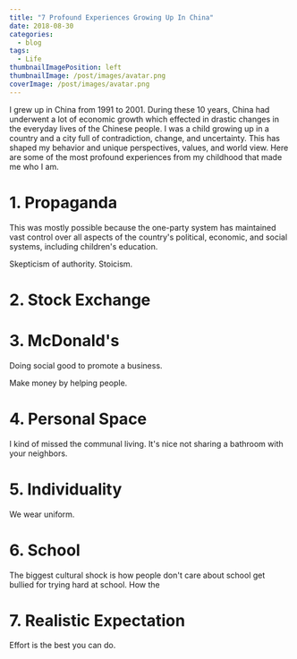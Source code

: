 ```yaml
---
title: "7 Profound Experiences Growing Up In China"
date: 2018-08-30
categories:
  - blog
tags:
  - Life
thumbnailImagePosition: left
thumbnailImage: /post/images/avatar.png
coverImage: /post/images/avatar.png
---
```


I grew up in China from 1991 to 2001. During these 10 years, China had underwent a lot of economic growth which effected in drastic changes in the everyday lives of the Chinese people. I was a child growing up in a country and a city full of contradiction, change, and uncertainty. This has shaped my behavior and unique perspectives, values, and world view. Here are some of the most profound experiences from my childhood that made me who I am.

<!--more-->

# 1. Propaganda

This was mostly possible because the one-party system has maintained vast control over all aspects of the country's political, economic, and social systems, including children's education.

Skepticism of authority. Stoicism.


# 2. Stock Exchange

# 3. McDonald's
Doing social good to promote a business.

Make money by helping people.

# 4. Personal Space
I kind of missed the communal living. It's nice not sharing a bathroom with your neighbors.

# 5. Individuality
We wear uniform.

# 6. School
The biggest cultural shock is how people don't care about school get bullied for trying hard at school.
How the

# 7. Realistic Expectation

Effort is the best you can do.

